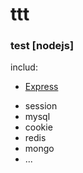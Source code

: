 # ttt
### test [nodejs]
includ:
- [Express]
* session
* mysql
* cookie
* redis
* mongo
* ...

[node.js]: <http://nodejs.org>
[express]: <http://expressjs.com>

